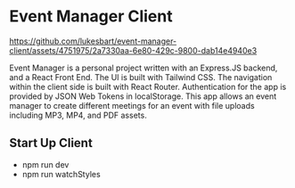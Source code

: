 # Event Manager Client
https://github.com/lukesbart/event-manager-client/assets/4751975/2a7330aa-6e80-429c-9800-dab14e4940e3

Event Manager is a personal project written with an Express.JS backend, and a React Front End. The UI is built with Tailwind CSS. The navigation within the client side is built with React Router. Authentication for the app is provided by JSON Web Tokens in localStorage. This app allows an event manager to create different meetings for an event with file uploads including MP3, MP4, and PDF assets.

## Start Up Client
- npm run dev
- npm run watchStyles
